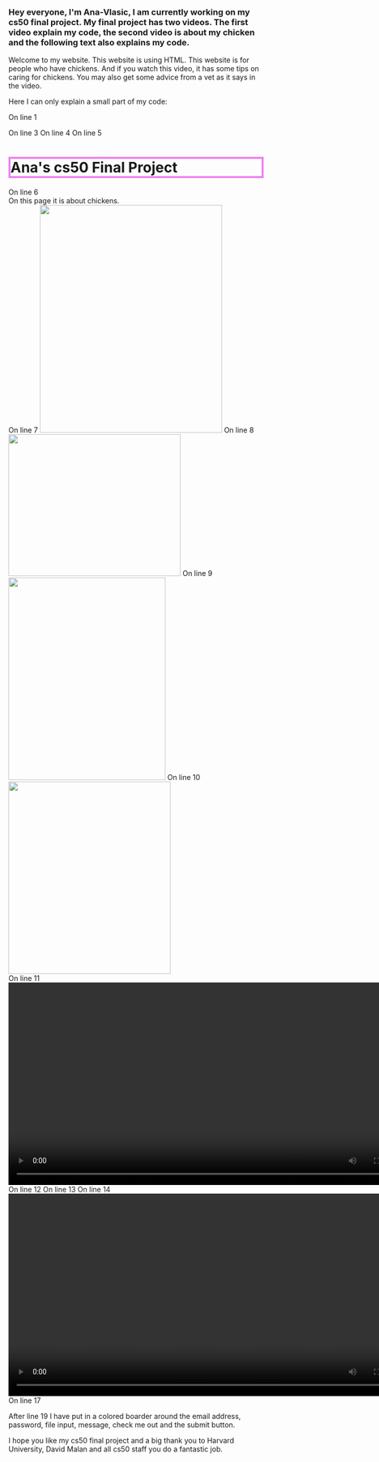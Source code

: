 ### Hey everyone, I'm Ana-Vlasic, I am currently working on my cs50 final project. My final project has two videos. The first video explain my code, the second video is about my chicken and the following text also explains my code.

Welcome to my website. This website is using HTML. This website is for people who have chickens. And if you watch this video, it has some tips on caring for chickens. You may also get some advice from a vet as it says in the video.

Here I can only explain a small part of my code:

On line 1  <!Doctype html>

On line 3  <html>
On line 4     <body>
On line 5         <h1 style="border: 4px solid Violet;">Ana's cs50 Final Project</h1>
On line 6         <br>On this page it is about chickens.<br>
On line 7         <img src="Ana.jpg" height="450" width="360"></img>
On line 8         <img src="IMG_20180502_190218.jpg" height="280" width="340"></img>
On line 9        <img src="IMG_20180610_094019.jpg" height="400" width="310"></img>
On line 10        <img src="IMG_20200624_153535.jpg" height="380" width="320"></img><br>
On line 11         <video controls width="800" height="400"></video>
On line 12          <source src="Ana CS50.mp4">
On line 13        </video>
On line 14        <video controls width="800" height="400">
On line 15            <source src="My chicken.mp4">
On line 16        </video>
On line 17    </body>

After line 19 I have put in a colored boarder around the email address, password, file input, message, check me out and the submit button.

I hope you like my cs50 final project and a big thank you to Harvard University, David Malan and all cs50 staff you do a fantastic job.

